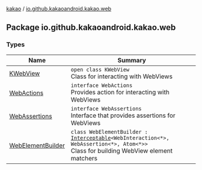 [kakao](../index.md) / [io.github.kakaoandroid.kakao.web](./index.md)

## Package io.github.kakaoandroid.kakao.web

### Types

| Name | Summary |
|---|---|
| [KWebView](-k-web-view/index.md) | `open class KWebView`<br>Class for interacting with WebViews |
| [WebActions](-web-actions/index.md) | `interface WebActions`<br>Provides action for interacting with WebViews |
| [WebAssertions](-web-assertions/index.md) | `interface WebAssertions`<br>Interface that provides assertions for WebViews |
| [WebElementBuilder](-web-element-builder/index.md) | `class WebElementBuilder : `[`Interceptable`](../io.github.kakaoandroid.kakao.intercept/-interceptable/index.md)`<WebInteraction<*>, WebAssertion<*>, Atom<*>>`<br>Class for building WebView element matchers |
